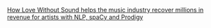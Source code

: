 [How Love Without Sound helps the music industry recover millions in revenue for artists with NLP, spaCy and Prodigy](https://explosion.ai/blog/love-without-sound-nlp-music-industry)
